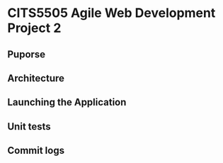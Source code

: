 # CITS5505 Agile Web Development Project 2
## Puporse
## Architecture
## Launching the Application
## Unit tests
## Commit logs
